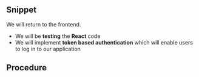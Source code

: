 ## Snippet
We will return to the frontend.
- We will be **testing** the **React** code
- We will implement **token based authentication** which will enable users to log in to our application 

## Procedure
